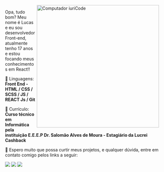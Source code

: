 <img src="https://raw.githubusercontent.com/MicaelliMedeiros/micaellimedeiros/master/image/computer-illustration.png" min-width="400px" max-width="400px" width="400px" align="right" alt="Computador iuriCode">

<p align="left"> 
  Opa, tudo bom? Meu nome é Lucas e eu sou desenvolvedor Front-end, atualmente tenho 17 anos e estou focando meus conhecimentos em React!!
</p>

<p align="left">
  🦄 Linguagens: <strong>Front End - HTML / CSS / SCSS / JS / REACT Js / Git</strong>
</p>

<p align="left">
  💼 Currículo: <strong>Curso técnico em Informática pela instituição E.E.E.P Dr. Salomão Alves de Moura - Estagiário da Lucrei Cashback</strong>
</p>

<p align="left">
  💌 Espero muito que possa curtir meus projetos, e qualquer dúvida, entre em contato comigo pelos links a seguir:
</p>

<p align="left">
  <a href="https://www.linkedin.com/in/lucas-maia-41b478214/" alt="Linkedin">
  <img src="https://img.shields.io/badge/-Linkedin-0e76a8?style=flat-square&logo=Linkedin&logoColor=white&link=LINK-DO-SEU-LINKEDIN" /></a>

  <a href="https://api.whatsapp.com/send?phone=5585982181033" alt="WhatsApp">
  <img src="https://img.shields.io/badge/-WhatsApp-25d366?style=flat-square&labelColor=25d366&logo=whatsapp&logoColor=white&link=API-DO-SEU-WHATSAPP"/></a>

  <a href="https://www.instagram.com/lucas_umaia/" alt="Instagram">
  <img src="https://img.shields.io/badge/-Instagram-DF0174?style=flat-square&labelColor=DF0174&logo=instagram&logoColor=white&link=LINK-DO-SEU-INSTAGRAM"/></a>
</p>  
